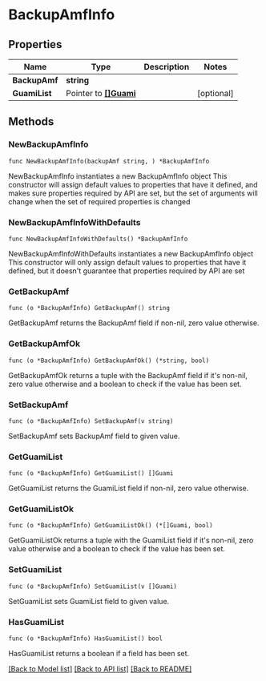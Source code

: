 # BackupAmfInfo

## Properties

Name | Type | Description | Notes
------------ | ------------- | ------------- | -------------
**BackupAmf** | **string** |  | 
**GuamiList** | Pointer to [**[]Guami**](Guami.md) |  | [optional] 

## Methods

### NewBackupAmfInfo

`func NewBackupAmfInfo(backupAmf string, ) *BackupAmfInfo`

NewBackupAmfInfo instantiates a new BackupAmfInfo object
This constructor will assign default values to properties that have it defined,
and makes sure properties required by API are set, but the set of arguments
will change when the set of required properties is changed

### NewBackupAmfInfoWithDefaults

`func NewBackupAmfInfoWithDefaults() *BackupAmfInfo`

NewBackupAmfInfoWithDefaults instantiates a new BackupAmfInfo object
This constructor will only assign default values to properties that have it defined,
but it doesn't guarantee that properties required by API are set

### GetBackupAmf

`func (o *BackupAmfInfo) GetBackupAmf() string`

GetBackupAmf returns the BackupAmf field if non-nil, zero value otherwise.

### GetBackupAmfOk

`func (o *BackupAmfInfo) GetBackupAmfOk() (*string, bool)`

GetBackupAmfOk returns a tuple with the BackupAmf field if it's non-nil, zero value otherwise
and a boolean to check if the value has been set.

### SetBackupAmf

`func (o *BackupAmfInfo) SetBackupAmf(v string)`

SetBackupAmf sets BackupAmf field to given value.


### GetGuamiList

`func (o *BackupAmfInfo) GetGuamiList() []Guami`

GetGuamiList returns the GuamiList field if non-nil, zero value otherwise.

### GetGuamiListOk

`func (o *BackupAmfInfo) GetGuamiListOk() (*[]Guami, bool)`

GetGuamiListOk returns a tuple with the GuamiList field if it's non-nil, zero value otherwise
and a boolean to check if the value has been set.

### SetGuamiList

`func (o *BackupAmfInfo) SetGuamiList(v []Guami)`

SetGuamiList sets GuamiList field to given value.

### HasGuamiList

`func (o *BackupAmfInfo) HasGuamiList() bool`

HasGuamiList returns a boolean if a field has been set.


[[Back to Model list]](../README.md#documentation-for-models) [[Back to API list]](../README.md#documentation-for-api-endpoints) [[Back to README]](../README.md)


